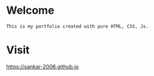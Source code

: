 # Welcome
    This is my portfolio created with pure HTML, CSS, Js.

# Visit 
https://sankar-2006.github.io
